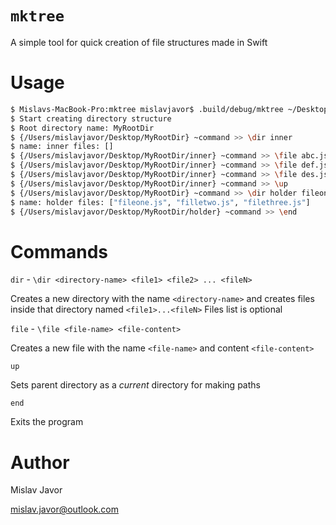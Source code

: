 # `mktree`

A simple tool for quick creation of file structures made in Swift

# Usage

```bash
$ Mislavs-MacBook-Pro:mktree mislavjavor$ .build/debug/mktree ~/Desktop
$ Start creating directory structure
$ Root directory name: MyRootDir
$ {/Users/mislavjavor/Desktop/MyRootDir} ~command >> \dir inner
$ name: inner files: []
$ {/Users/mislavjavor/Desktop/MyRootDir/inner} ~command >> \file abc.js
$ {/Users/mislavjavor/Desktop/MyRootDir/inner} ~command >> \file def.js
$ {/Users/mislavjavor/Desktop/MyRootDir/inner} ~command >> \file des.js
$ {/Users/mislavjavor/Desktop/MyRootDir/inner} ~command >> \up
$ {/Users/mislavjavor/Desktop/MyRootDir} ~command >> \dir holder fileone.js filetwo.js filethree.js
$ name: holder files: ["fileone.js", "filletwo.js", "filethree.js"]
$ {/Users/mislavjavor/Desktop/MyRootDir/holder} ~command >> \end
```

# Commands

`dir` - `\dir <directory-name> <file1> <file2> ... <fileN>`

Creates a new directory with the name `<directory-name>` and creates files inside that directory named `<file1>...<fileN>`
Files list is optional 

`file` - `\file <file-name> <file-content>`

Creates a new file with the name `<file-name>` and content `<file-content>`

`up`

Sets parent directory as a *current* directory for making paths

`end` 

Exits the program

# Author

Mislav Javor

mislav.javor@outlook.com
